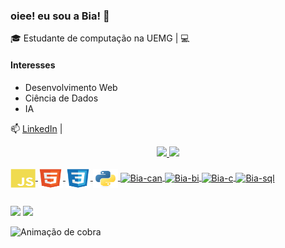 ### oiee! eu sou a Bia! 👋

🎓 Estudante de computação na UEMG | 💻

#### Interesses
- Desenvolvimento Web
- Ciência de Dados
- IA

📫 [LinkedIn](www.linkedin.com/in/bianca0liveira) | 


<div align="center">
  <a href="https://github.com/bia0liveira">
  <img height="180em" src="https://github-readme-stats.vercel.app/api?username=bia0liveira&show_icons=true&theme=dark&include_all_commits=true&count_private=true"/>
  <img height="180em" src="https://github-readme-stats.vercel.app/api/top-langs/?username=bia0liveira&layout=compact&langs_count=5&theme=dracula"/>
</div>


<div style="display: inline_block"><br>
  <img align="center" alt="Bia-Js" height="30" width="40" src="https://raw.githubusercontent.com/devicons/devicon/master/icons/javascript/javascript-plain.svg">
  <img align="center" alt="Bia-HTML" height="30" width="40" src="https://raw.githubusercontent.com/devicons/devicon/master/icons/html5/html5-original.svg">
  <img align="center" alt="Bia-CSS" height="30" width="40" src="https://raw.githubusercontent.com/devicons/devicon/master/icons/css3/css3-original.svg">
  <img align="center" alt="Bia-Python" height="30" width="40" src="https://raw.githubusercontent.com/devicons/devicon/master/icons/python/python-original.svg">
  <img align="center" alt="Bia-can" height="30" width="40"src="https://cdn.jsdelivr.net/gh/devicons/devicon/icons/canva/canva-original.svg" />
  <img align="center" alt="Bia-bi" height="30" width="40"src="https://upload.wikimedia.org/wikipedia/commons/thumb/c/cf/New_Power_BI_Logo.svg/600px-New_Power_BI_Logo.svg.png?20210102182532" />
  <img align="center" alt="Bia-c" height="30" width="40"src="https://upload.wikimedia.org/wikipedia/commons/1/18/C_Programming_Language.svg" />
  <img align="center" alt="Bia-sql" height="30" width="40"src="https://img.icons8.com/?size=100&id=rgBl3Xo4H0Ar&format=png&color=000000" />
          
</div>

##
 
<div>
  <a href = "mailto:biancaestrela841@gmail.com"><img src="https://img.shields.io/badge/-Gmail-%23333?style=for-the-badge&logo=gmail&logoColor=white" destino ="_blank"></a>
  <a href="https://www.linkedin.com/in/bianca-oliveira-8799a8248/" target="_blank"><img src="https://img.shields.io/badge/-LinkedIn-% 230077B5?style=for-the-badge&logo=linkedin&logoColor=white" target="_blank"></a>
 
![ Animação de cobra ](https://github.com/rafaballerini2/rafaballerini/blob/output/github-contribution-grid-snake.svg)
 
</div>
